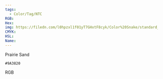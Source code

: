 ```yaml
---
tags:
  - Color/Tag/NTC
RGB:
Hex:
img: https://filedn.com/l0hpzxl1f01yT7GHxtF8cyk/Color%20Snake/standard_csv_to_svg//9A3820.svg
CMYK:
HSL:
Name:
---
```

Prairie Sand
```palette
#9A3820
```
RGB

